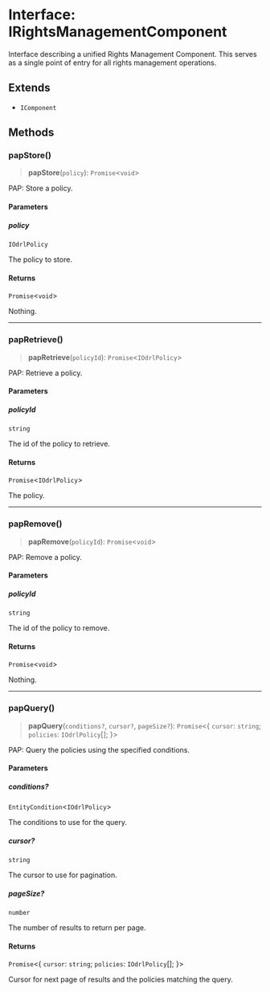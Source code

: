 # Interface: IRightsManagementComponent

Interface describing a unified Rights Management Component.
This serves as a single point of entry for all rights management operations.

## Extends

- `IComponent`

## Methods

### papStore()

> **papStore**(`policy`): `Promise`\<`void`\>

PAP: Store a policy.

#### Parameters

##### policy

`IOdrlPolicy`

The policy to store.

#### Returns

`Promise`\<`void`\>

Nothing.

***

### papRetrieve()

> **papRetrieve**(`policyId`): `Promise`\<`IOdrlPolicy`\>

PAP: Retrieve a policy.

#### Parameters

##### policyId

`string`

The id of the policy to retrieve.

#### Returns

`Promise`\<`IOdrlPolicy`\>

The policy.

***

### papRemove()

> **papRemove**(`policyId`): `Promise`\<`void`\>

PAP: Remove a policy.

#### Parameters

##### policyId

`string`

The id of the policy to remove.

#### Returns

`Promise`\<`void`\>

Nothing.

***

### papQuery()

> **papQuery**(`conditions?`, `cursor?`, `pageSize?`): `Promise`\<\{ `cursor`: `string`; `policies`: `IOdrlPolicy`[]; \}\>

PAP: Query the policies using the specified conditions.

#### Parameters

##### conditions?

`EntityCondition`\<`IOdrlPolicy`\>

The conditions to use for the query.

##### cursor?

`string`

The cursor to use for pagination.

##### pageSize?

`number`

The number of results to return per page.

#### Returns

`Promise`\<\{ `cursor`: `string`; `policies`: `IOdrlPolicy`[]; \}\>

Cursor for next page of results and the policies matching the query.
